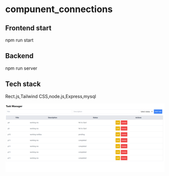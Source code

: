 # compunent_connections
## Frontend start
npm run start
## Backend 
npm run server



## Tech stack
Rect.js,Tailwind CSS,node.js,Express,mysql

![alt text](image.png)
